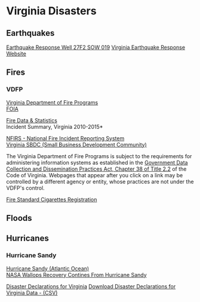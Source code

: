 # Virginia Disasters  

## Earthquakes  


[Earthquake Response Well 27F2 SOW 019](http://groundwaterwatch.usgs.gov/AWLSites.asp?S=370812080261901)
[Virginia Earthquake Response Website](http://va.water.usgs.gov/earthquakes/index.htm)


## Fires  


### VDFP  
[Virginia Department of Fire Programs](http://www.vafire.com/)  
[FOIA](http://www.vafire.com/administration/foia.htm)  


[Fire Data & Statistics](http://www.vafire.com/fire_data_statistics/index.htm)  
Incident Summary, Virginia 2010-2015*

[NFIRS - National Fire Incident Reporting System](https://www.nfirs.fema.gov/)  
[Virginia SBDC (Small Business Development Community)](http://web.archive.org/web/20160306020139/http://lfsbdc.org/)  



The Virginia Department of Fire Programs is subject to the requirements for administering information systems as established in the [Government Data Collection and Dissemination Practices Act, Chapter 38 of Title 2.2](http://leg1.state.va.us/cgi-bin/legp504.exe?000+cod+2.2-3800) of the Code of Virginia. Webpages that appear after you click on a link  may be controlled by a different agency or entity, whose practices are  not under the VDFP's control.  

[Fire Standard Cigarettes Registration](https://fsc.va-vdfp.com/Login.aspx)  



## Floods  

## Hurricanes  

### Hurricane Sandy  
[Hurricane Sandy (Atlantic Ocean) ](https://www.nasa.gov/mission_pages/hurricanes/archives/2012/h2012_Sandy.html)  
[NASA Wallops Recovery Contines From Hurricane Sandy](https://www.nasa.gov/mission_pages/hurricanes/features/wallops-sandy.html)  



[Disaster Declarations for Virginia](http://www.fema.gov/disasters/grid/state-tribal-government/22?field_disaster_type_term_tid_1=All)
[Download Disaster Declarations for Virginia Data - (CSV)](http://www.fema.gov/disasters/grid/state/csv/22?field_disaster_type_term_tid_1=All&attach=page)